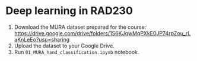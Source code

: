 # Deep learning in RAD230
1. Download the MURA dataset prepared for the course: https://drive.google.com/drive/folders/1S6KJqwMqPXkE0JP74rpZou_rLaKnLeEo?usp=sharing
2. Upload the dataset to your Google Drive.
3. Run `01_MURA_hand_classification.ipynb` notebook.
